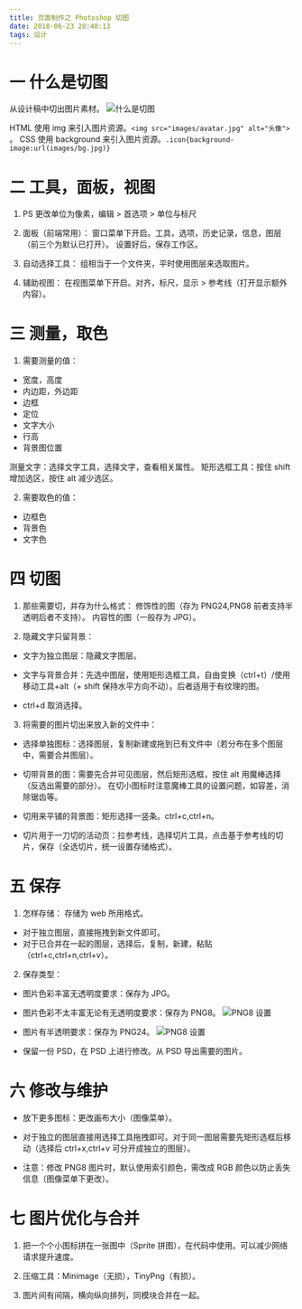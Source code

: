 ```yaml
---
title: 页面制作之 Photoshop 切图
date: 2018-06-23 20:40:13
tags: 设计
---
```

# 一 什么是切图
从设计稿中切出图片素材。
![什么是切图](图1.PNG)

HTML 使用 img 来引入图片资源。`<img src="images/avatar.jpg" alt="头像">` 。
CSS 使用 background 来引入图片资源。`.icon{background-image:url(images/bg.jpg)}`

# 二 工具，面板，视图
1. PS 更改单位为像素，编辑 > 首选项 > 单位与标尺

2. 面板（前端常用）：
窗口菜单下开启。工具，选项，历史记录，信息，图层（前三个为默认已打开）。
设置好后，保存工作区。

3. 自动选择工具：
组相当于一个文件夹，平时使用图层来选取图片。

4. 辅助视图：
在视图菜单下开启。对齐，标尺，显示 > 参考线（打开显示额外内容）。

# 三 测量，取色
1. 需要测量的值：
- 宽度，高度
- 内边距，外边距
- 边框
- 定位
- 文字大小
- 行高
- 背景图位置

测量文字：选择文字工具，选择文字，查看相关属性。
矩形选框工具：按住 shift 增加选区，按住 alt 减少选区。

2. 需要取色的值：
- 边框色
- 背景色
- 文字色

# 四 切图
1. 那些需要切，并存为什么格式：
修饰性的图（存为 PNG24,PNG8 前者支持半透明后者不支持）。
内容性的图（一般存为 JPG）。

2. 隐藏文字只留背景：
- 文字为独立图层：隐藏文字图层。

- 文字与背景合并：先选中图层，使用矩形选框工具，自由变换（ctrl+t）/使用移动工具+alt（+
shift 保持水平方向不动）。后者适用于有纹理的图。

- ctrl+d 取消选择。

3. 将需要的图片切出来放入新的文件中：
- 选择单独图标：选择图层，复制新建或拖到已有文件中（若分布在多个图层中，需要合并图层）。

- 切带背景的图：需要先合并可见图层，然后矩形选框，按住 alt 用魔棒选择（反选出需要的部分）。
在切小图标时注意魔棒工具的设置问题，如容差，消除锯齿等。

- 切用来平铺的背景图：矩形选择一竖条。ctrl+c,ctrl+n。

- 切片用于一刀切的活动页：拉参考线，选择切片工具，点击基于参考线的切片，保存（全选切片，统一设置存储格式）。

# 五 保存
1. 怎样存储：
存储为 web 所用格式。
- 对于独立图层，直接拖拽到新文件即可。
- 对于已合并在一起的图层，选择后，复制，新建，粘贴（ctrl+c,ctrl+n,ctrl+v）。

2. 保存类型：
- 图片色彩丰富无透明度要求：保存为 JPG。

- 图片色彩不太丰富无论有无透明度要求：保存为 PNG8。
![PNG8 设置](图2.PNG)

- 图片有半透明要求：保存为 PNG24。
![PNG8 设置](图3.PNG)

- 保留一份 PSD，在 PSD 上进行修改。从 PSD 导出需要的图片。

# 六 修改与维护
- 放下更多图标：更改画布大小（图像菜单）。

- 对于独立的图层直接用选择工具拖拽即可。对于同一图层需要先矩形选框后移动（选择后 ctrl+x,ctrl+v 可分开成独立的图层）。 

- 注意：修改 PNG8 图片时，默认使用索引颜色，需改成 RGB 颜色以防止丢失信息（图像菜单下更改）。

# 七 图片优化与合并
1. 把一个个小图标拼在一张图中（Sprite 拼图），在代码中使用。可以减少网络请求提升速度。

2. 压缩工具：Minimage（无损），TinyPng（有损）。

3. 图片间有间隔，横向纵向排列，同模块合并在一起。